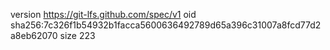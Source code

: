 version https://git-lfs.github.com/spec/v1
oid sha256:7c326f1b54932b1facca5600636492789d65a396c31007a8fcd77d2a8eb62070
size 223
